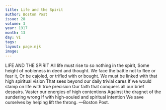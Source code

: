 ```yaml
---
title: Life and the Spirit
author: Boston Post
issue: 28
volume: 3
year: 1917
month: 13
day: VI
tags:
layout: page.njk
image:
---
```

LIFE AND THE SPIRIT    All life must rise to so nothing in the spirit,    Some height of nobleness in deed and thought.    We face the battle not to flee or fear it,    Or be cajoled, or trifled with or bought.    We must be linked with that high spiritual vision    That sees beyond our daily trivial cares    If we would stamp on life with true precision    Our faith that conquers all our brief despairs.    Vaster our energies of high contentions    Against the dragnet of the sundering wrong    If with high-souled and spiritual intention    We save ourselves by helping lift the throng.    —Boston Post. 


